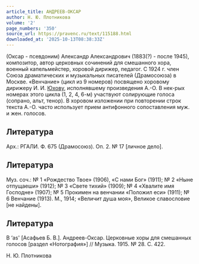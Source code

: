 ```yaml
---
article_title: АНДРЕЕВ-ОКСАР
author: Н. Ю. Плотникова
volume: '2'
page_numbers: '350'
source_url: https://pravenc.ru/text/115188.html
downloaded_at: '2025-10-13T08:38:33Z'
---
```


(Оксар - псевдоним) Александр Александрович (1883(?) - после 1945), композитор, автор церковных сочинений для смешанного хора, военный капельмейстер, хоровой дирижер, педагог. С 1924 г. член Союза драматических и музыкальных писателей (Драмосоюза) в Москве. «Венчание» (цикл из 9 номеров) посвящено хоровому дирижеру И. И. [Юхову](https://pravenc.ru/text/Юхову.html), исполнявшему произведения А.-О. В нек-рых номерах этого цикла (1, 2, 4, 6-м) участвуют солирующие голоса (сопрано, альт, тенор). В хоровом изложении при повторении строк текста А.-О. часто использует прием антифонного сопоставления муж. и жен. голосов.

## Литература

Арх.: РГАЛИ. Ф. 675 (Драмосоюз). Оп. 2. № 17 [личное дело].

## Литература

Муз. соч.: № 1 «Рождество Твое» (1906), «С нами Бог» (1911); № 2 «Ныне отпущаеши» (1912); № 3 «Свете тихий» (1909); № 4 «Хвалите имя Господне» (1907); № 5 Прокимен на венчании «Положил еси» (1911); № 6 Венчание (1913). М., 1914; «Величит душа моя», Великое славословие [не найдены].

## Литература

B ‘as' [Асафьев Б. В.]. Андреев-Оксар. Церковные хоры для смешанных голосов [раздел «Нотография»] // Музыка. 1915. № 28. С. 422.

Н. Ю. Плотникова
